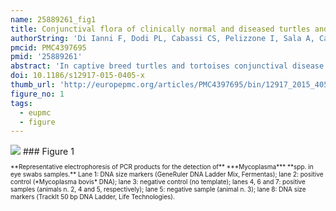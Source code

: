```yaml
---
name: 25889261_fig1
title: Conjunctival flora of clinically normal and diseased turtles and tortoises.
authorString: 'Di Ianni F, Dodi PL, Cabassi CS, Pelizzone I, Sala A, Cavirani S, Parmigiani E, Quintavalla F, Taddei S.'
pmcid: PMC4397695
pmid: '25889261'
abstract: 'In captive breed turtles and tortoises conjunctival disease is common. Our aim was to investigate the bacterial and fungal flora present in the eyes of healthy and pathological chelonians and to compare findings in turtles with those in tortoises.Samples were taken from the conjunctival sacs of 34, diseased and healthy, chelonians (18 tortoises and 16 turtles) and submitted to bacterial and fungal investigation. All samples showed bacterial growth. Thirteen animals (38%), harboured a single bacterial species as sole isolate and twenty-one animals (62%) harboured more than one species. Detection of multiple bacterial infection was clearly greater in tortoises compared to turtles. Most frequently isolated bacterial species were Bacillus spp. (13 isolates), Staphylococcus xylosus (10 isolates), Sphingomonas paucimobilis (6 isolates), Staphylococcus sciuri and Aeromonas hydrophila/caviae (each 5 isolates), Ochrobactrum anthropi (3 isolates), Citrobacter freundii, Enterobacter cloacae and Pseudomonas luteola (each 2 isolates). Only one isolate of Kocuria varians/rosea, Staphylococcus aureus, Staphylococcus auricularis, Staphylococcus haemolyticus, Staphylococcus lentus, Morganella morganii, Pasteurella multocida, Pasteurella pneumotropica/haemolytica, Proteus spp., Pseudomonas putida, Salmonella enterica ssp. arizonae, Stenotrophomonas maltophilia and Vibrio parahaemolyticus was evidenced. The presence in 8 animals of Mycoplasma spp. and in 1 animal with severe conjunctivitis of Chlamydia spp. was detected by PCR. Candida spp. was also isolated from two healthy animals.A clear predominance of Gram positive isolates in tortoises and Gram negative isolates in turtles was found. However, we cannot ascribe the observed difference to the diversity of animal species, as other factors, including especially different characteristics of the living environments, may play a role. Almost all bacterial species isolated may have clinical significance, mostly as opportunistic pathogens, both for humans and animals. That chelonians are often carrier of bacteria with zoonotic potential is a well-known fact, in particular with regard to Salmonella spp. Therefore, it is not surprising the detection of a strain of Salmonella enterica ssp. arizonae in the eye of one of the animals tested. Worthy of note is the finding of Chlamydia spp. in a severe case of conjunctivitis, though we cannot epidemiologically assess a cause-effect relationship between presence of chlamydia and disease.'
doi: 10.1186/s12917-015-0405-x
thumb_url: 'http://europepmc.org/articles/PMC4397695/bin/12917_2015_405_Fig1_HTML.gif'
figure_no: 1
tags:
  - eupmc
  - figure
---
```

<img src='http://europepmc.org/articles/PMC4397695/bin/12917_2015_405_Fig1_HTML.jpg' style='max-height: 300px'>
### Figure 1
<p style='font-size: 10px;'>**Representative electrophoresis of PCR products for the detection of** ***Mycoplasma*** **spp. in eye swabs samples.** Lane 1: DNA size markers (GeneRuler DNA Ladder Mix, Fermentas); lane 2: positive control (*Mycoplasma bovis* DNA); lane 3: negative control (no template); lanes 4, 6 and 7: positive samples (animals n. 2, 4 and 5, respectively); lane 5: negative sample (animal n. 3); lane 8: DNA size markers (TrackIt 50&nbsp;bp DNA Ladder, Life Technologies).</p>
